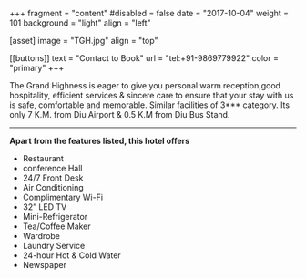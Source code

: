 +++
fragment = "content"
#disabled = false
date = "2017-10-04"
weight = 101
background = "light"
align = "left"

[asset]
  image = "TGH.jpg"
  align = "top"


 [[buttons]]
  text = "Contact to Book"
  url = "tel:+91-9869779922"
  color = "primary"
+++


The Grand Highness is eager to give you personal warm reception,good hospitality, efficient services & sincere care to ensure that your stay with us is safe, comfortable and memorable. Similar facilities of 3*** category. Its only 7 K.M. from Diu Airport & 0.5 K.M from Diu Bus Stand.


***
**Apart from the features listed, this hotel offers**
- Restaurant
- conference Hall
- 24/7 Front Desk
- Air Conditioning
- Complimentary Wi-Fi
- 32” LED TV
- Mini-Refrigerator
- Tea/Coffee Maker
- Wardrobe
- Laundry Service
- 24-hour Hot & Cold Water
- Newspaper
